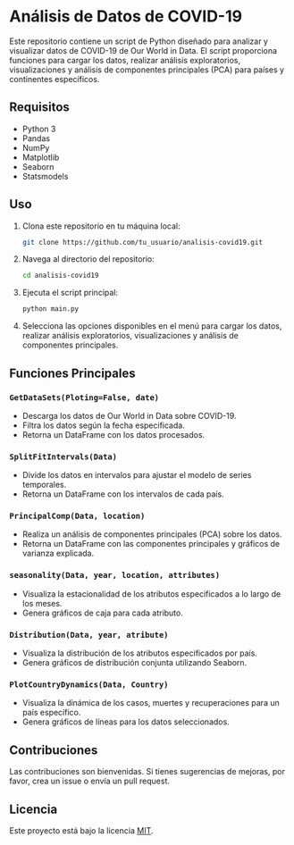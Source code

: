 # Análisis de Datos de COVID-19

Este repositorio contiene un script de Python diseñado para analizar y visualizar datos de COVID-19 de Our World in Data. El script proporciona funciones para cargar los datos, realizar análisis exploratorios, visualizaciones y análisis de componentes principales (PCA) para países y continentes específicos.

## Requisitos

- Python 3
- Pandas
- NumPy
- Matplotlib
- Seaborn
- Statsmodels

## Uso

1. Clona este repositorio en tu máquina local:

    ```bash
    git clone https://github.com/tu_usuario/analisis-covid19.git
    ```

2. Navega al directorio del repositorio:

    ```bash
    cd analisis-covid19
    ```

3. Ejecuta el script principal:

    ```bash
    python main.py
    ```

4. Selecciona las opciones disponibles en el menú para cargar los datos, realizar análisis exploratorios, visualizaciones y análisis de componentes principales.

## Funciones Principales

### `GetDataSets(Ploting=False, date)`

- Descarga los datos de Our World in Data sobre COVID-19.
- Filtra los datos según la fecha especificada.
- Retorna un DataFrame con los datos procesados.

### `SplitFitIntervals(Data)`

- Divide los datos en intervalos para ajustar el modelo de series temporales.
- Retorna un DataFrame con los intervalos de cada país.

### `PrincipalComp(Data, location)`

- Realiza un análisis de componentes principales (PCA) sobre los datos.
- Retorna un DataFrame con las componentes principales y gráficos de varianza explicada.

### `seasonality(Data, year, location, attributes)`

- Visualiza la estacionalidad de los atributos especificados a lo largo de los meses.
- Genera gráficos de caja para cada atributo.

### `Distribution(Data, year, atribute)`

- Visualiza la distribución de los atributos especificados por país.
- Genera gráficos de distribución conjunta utilizando Seaborn.

### `PlotCountryDynamics(Data, Country)`

- Visualiza la dinámica de los casos, muertes y recuperaciones para un país específico.
- Genera gráficos de líneas para los datos seleccionados.

## Contribuciones

Las contribuciones son bienvenidas. Si tienes sugerencias de mejoras, por favor, crea un issue o envía un pull request.

## Licencia

Este proyecto está bajo la licencia [MIT](LICENSE).
